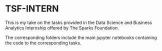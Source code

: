 # TSF-INTERN

This is my take on the tasks provided in the Data Science and Business Analytics Internship offered by The Sparks Foundation.

The corresponding folders include the main jupyter notebooks containing the code to the corresponding tasks.
